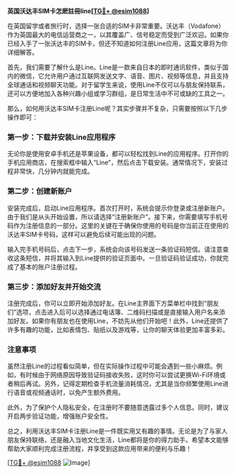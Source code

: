 **英国沃达丰SIM卡怎麽註冊line[[TG💪+ @esim1088](https://t.me/s/esim1088)]**

在英国留学或者旅行时，选择一张合适的SIM卡非常重要。沃达丰（Vodafone）作为英国最大的电信运营商之一，以其覆盖广、信号稳定而受到广泛欢迎。如果你已经入手了一张沃达丰的SIM卡，但还不知道如何注册Line应用，这篇文章将为你详细解答。

首先，我们需要了解什么是Line。Line是一款来自日本的即时通讯软件，类似于国内的微信，它允许用户通过互联网发送文字、语音、图片、视频等信息，并且支持全球通话和视频聊天功能。对于留学生来说，使用Line不仅可以与朋友保持联系，还可以方便地加入各种兴趣小组或学习群组，是日常生活中不可或缺的工具之一。

那么，如何用沃达丰SIM卡注册Line呢？其实步骤并不复杂，只需要按照以下几步操作即可：

### 第一步：下载并安装Line应用程序

无论你是使用安卓手机还是苹果设备，都可以轻松找到Line的应用程序。打开你的手机应用商店，在搜索框中输入“Line”，然后点击下载安装。通常情况下，安装过程非常快，几分钟内就能完成。

### 第二步：创建新账户

安装完成后，启动Line应用程序。首次打开时，系统会提示你登录或注册新账户。由于我们是从头开始设置，所以请选择“注册新账户”。接下来，你需要填写手机号码作为注册信息的一部分。这里的关键在于确保你使用的号码是你当前正在使用的沃达丰SIM卡号码，这样可以避免后续可能出现的问题。

输入完手机号码后，点击下一步，系统会向该号码发送一条验证码短信。请注意查收这条短信，并将其输入到Line提供的验证页面中。一旦验证码验证成功，你就完成了基本的账户注册过程。

### 第三步：添加好友并开始交流

注册完成后，你可以立即开始添加好友。在Line主界面下方菜单栏中找到“朋友们”选项，点击进入后可以选择通过电话簿、二维码扫描或是直接输入用户名来添加好友。如果你有朋友也在使用Line，不妨先从他们开始吧！此外，Line还提供了许多有趣的功能，比如表情包、贴纸以及游戏等，让你的聊天体验更加丰富多彩。

### 注意事项

虽然注册Line的过程看似简单，但在实际操作过程中可能会遇到一些小麻烦。例如，有时候由于网络原因导致验证码接收失败，这时你可以尝试更换Wi-Fi环境或者稍后再试。另外，记得定期检查手机流量消耗情况，尤其是当你频繁使用Line进行语音或视频通话时，以免产生额外费用。

此外，为了保护个人隐私安全，在注册时不要随意透露过多个人信息。同时，建议开启两步验证功能，增强账户安全性。

总之，利用沃达丰SIM卡注册Line是一件既实用又有趣的事情。无论是为了与家人朋友保持联络，还是融入当地文化生活，Line都将是你的得力助手。希望本文能够帮助大家顺利完成注册流程，并享受到这款应用带来的便利与乐趣！

[[TG💪+ @esim1088](https://t.me/s/esim1088) ![Image](https://i.postimg.cc/4NQfJmqS/Snipaste-2025-05-13-00-14-12.png)]